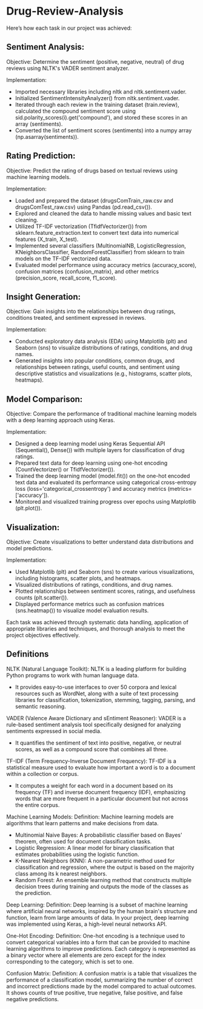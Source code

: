 # Drug-Review-Analysis

Here’s how each task in our project was achieved:

## Sentiment Analysis:

Objective: Determine the sentiment (positive, negative, neutral) of drug reviews using NLTK's VADER sentiment analyzer.

Implementation:
+ Imported necessary libraries including nltk and nltk.sentiment.vader.
+ Initialized SentimentIntensityAnalyzer() from nltk.sentiment.vader.
+ Iterated through each review in the training dataset (train.review), calculated the compound sentiment score using sid.polarity_scores(i).get('compound'), and stored these scores in an array (sentiments).
+ Converted the list of sentiment scores (sentiments) into a numpy array (np.asarray(sentiments)).

## Rating Prediction:

Objective: Predict the rating of drugs based on textual reviews using machine learning models.

Implementation:
+ Loaded and prepared the dataset (drugsComTrain_raw.csv and drugsComTest_raw.csv) using Pandas (pd.read_csv()).
+ Explored and cleaned the data to handle missing values and basic text cleaning.
+ Utilized TF-IDF vectorization (TfidfVectorizer()) from sklearn.feature_extraction.text to convert text data into numerical features (X_train, X_test).
+ Implemented several classifiers (MultinomialNB, LogisticRegression, KNeighborsClassifier, RandomForestClassifier) from sklearn to train models on the TF-IDF vectorized data.
+ Evaluated model performance using accuracy metrics (accuracy_score), confusion matrices (confusion_matrix), and other metrics (precision_score, recall_score, f1_score).

## Insight Generation:

Objective: Gain insights into the relationships between drug ratings, conditions treated, and sentiment expressed in reviews.

Implementation:
+ Conducted exploratory data analysis (EDA) using Matplotlib (plt) and Seaborn (sns) to visualize distributions of ratings, conditions, and drug names.
+ Generated insights into popular conditions, common drugs, and relationships between ratings, useful counts, and sentiment using descriptive statistics and visualizations (e.g., histograms, scatter plots, heatmaps).

## Model Comparison:

Objective: Compare the performance of traditional machine learning models with a deep learning approach using Keras.

Implementation:

+ Designed a deep learning model using Keras Sequential API (Sequential(), Dense()) with multiple layers for classification of drug ratings.
+ Prepared text data for deep learning using one-hot encoding (CountVectorizer() or TfidfVectorizer()).
+ Trained the deep learning model (model.fit()) on the one-hot encoded text data and evaluated its performance using categorical cross-entropy loss (loss='categorical_crossentropy') and accuracy metrics (metrics=['accuracy']).
+ Monitored and visualized training progress over epochs using Matplotlib (plt.plot()).

## Visualization:

Objective: Create visualizations to better understand data distributions and model predictions.

Implementation:
+ Used Matplotlib (plt) and Seaborn (sns) to create various visualizations, including histograms, scatter plots, and heatmaps.
+ Visualized distributions of ratings, conditions, and drug names.
+ Plotted relationships between sentiment scores, ratings, and usefulness counts (plt.scatter()).
+ Displayed performance metrics such as confusion matrices (sns.heatmap()) to visualize model evaluation results.

Each task was achieved through systematic data handling, application of appropriate libraries and techniques, and thorough analysis to meet the project objectives effectively.

## Definitions

NLTK (Natural Language Toolkit): NLTK is a leading platform for building Python programs to work with human language data. 
+ It provides easy-to-use interfaces to over 50 corpora and lexical resources such as WordNet, along with a suite of text processing libraries for classification, tokenization, stemming, tagging, parsing, and semantic reasoning.

VADER (Valence Aware Dictionary and sEntiment Reasoner): VADER is a rule-based sentiment analysis tool specifically designed for analyzing sentiments expressed in social media. 
+ It quantifies the sentiment of text into positive, negative, or neutral scores, as well as a compound score that combines all three.

TF-IDF (Term Frequency-Inverse Document Frequency): TF-IDF is a statistical measure used to evaluate how important a word is to a document within a collection or corpus. 
+ It computes a weight for each word in a document based on its frequency (TF) and inverse document frequency (IDF), emphasizing words that are more frequent in a particular document but not across the entire corpus.

Machine Learning Models:
Definition: Machine learning models are algorithms that learn patterns and make decisions from data. 
+ Multinomial Naive Bayes: A probabilistic classifier based on Bayes' theorem, often used for document classification tasks.
+ Logistic Regression: A linear model for binary classification that estimates probabilities using the logistic function.
+ K-Nearest Neighbors (KNN): A non-parametric method used for classification and regression, where the output is based on the majority class among its k nearest neighbors.
+ Random Forest: An ensemble learning method that constructs multiple decision trees during training and outputs the mode of the classes as the prediction.

Deep Learning:
Definition: Deep learning is a subset of machine learning where artificial neural networks, inspired by the human brain's structure and function, learn from large amounts of data. In your project, deep learning was implemented using Keras, a high-level neural networks API.

One-Hot Encoding:
Definition: One-hot encoding is a technique used to convert categorical variables into a form that can be provided to machine learning algorithms to improve predictions. Each category is represented as a binary vector where all elements are zero except for the index corresponding to the category, which is set to one.

Confusion Matrix:
Definition: A confusion matrix is a table that visualizes the performance of a classification model, summarizing the number of correct and incorrect predictions made by the model compared to actual outcomes. It shows counts of true positive, true negative, false positive, and false negative predictions.



